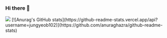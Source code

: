 ### Hi there 👋

<!--
**jungyeob102/jungyeob102** is a ✨ _special_ ✨ repository because its `README.md` (this file) appears on your GitHub profile.

Here are some ideas to get you started:

- 🔭 I’m currently working on ...
- 🌱 I’m currently learning ...
- 👯 I’m looking to collaborate on ...
- 🤔 I’m looking for help with ...
- 💬 Ask me about ...
- 📫 How to reach me: ...
- 😄 Pronouns: ...
- ⚡ Fun fact: ...
-->


<img src="https://img.shields.io/twitter/url?url=https%3A%2F%2Fsimpleicons.org%2F-#00599C?style=flat-square&logo=C++&logoColor=white"/>
[![Anurag's GitHub stats](https://github-readme-stats.vercel.app/api?username=jungyeob102)](https://github.com/anuraghazra/github-readme-stats)
